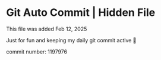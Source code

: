# Git Auto Commit | Hidden File

This file was added Feb 12, 2025

Just for fun and keeping my daily git commit active 🤪

commit number: 1197976
